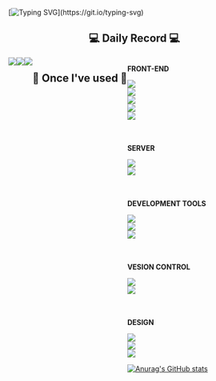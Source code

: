 [![Typing SVG](https://readme-typing-svg.demolab.com?font=VT323&size=32&pause=1000&color=16D253&random=true&width=435&lines=WELCOME+TO+KOLV+GITHUB!)](https://git.io/typing-svg)
 
<div align="center">


## 💻 Daily Record 💻

<div style="display:flex; flex-direction:row;">
   <a href="https://blog.naver.com/lee_sy0804">
        <img src="https://img.shields.io/badge/blogger-0ABF53?style=for-the-badge&logo=bloglovin&logoColor=white"> 
    </a>
   <a href="https://instagram.com/l7kolv_?igshid=OGQ5ZDc2ODk2ZA==">
        <img src="https://img.shields.io/badge/instagram-E4405F?style=for-the-badge&logo=instagram&logoColor=white"> 
    </a>
 
<a href="https://github.com/l7kolv">
        <img src="https://img.shields.io/badge/github-181717?style=for-the-badge&logo=github&logoColor=white"> 
    </a>
<br><br><br>


## 🔨 Once I've used 🔨
<div style="display:flex; flex-direction:column; align-items:flex-start;">
      <p><strong>FRONT-END</strong></p>
       <img src="https://img.shields.io/badge/html5-E34F26?style=flat-square&logo=html5&logoColor=white">
       <img src="https://img.shields.io/badge/css-1572B6?style=flat-square&logo=css3&logoColor=white">
      <img src="https://img.shields.io/badge/javascript-F7DF1E?style=flat-square&logo=javascript&logoColor=black">
     <img src="https://img.shields.io/badge/React-61DAFB?style=flat-square&logo=React&logoColor=black">
 <img src="https://img.shields.io/badge/Node-339933?style=flat-square&logo=nodedotjs&logoColor=black"> 
<br><br>
    <p><strong>SERVER</strong></p>
     <img src="https://img.shields.io/badge/apache tomcat-F8DC75?style=for-the-badge&logo=apachetomcat&logoColor=black">
      <img src="https://img.shields.io/badge/Amazon AWS-232F3E?style=for-the-badge&logo=amazon aws&logoColor=white"> 
 <br><br>
       <p><strong>DEVELOPMENT TOOLS</strong></p>
  <img src="https://img.shields.io/badge/visualstudiocode-007ACC?style=for-the-badge&logo=visualstudiocode&logoColor=white"> 
 <img src="https://img.shields.io/badge/intellij-000000?style=for-the-badge&logo=intellijidea&logoColor=white"> 
  <img src="https://img.shields.io/badge/eclipseide-2C2255?style=for-the-badge&logo=eclipseide&logoColor=white"> 
  <br><br>
       <p><strong>VESION CONTROL</strong></p>
  <img src="https://img.shields.io/badge/git-F05032?style=for-the-badge&logo=git&logoColor=white"> 
 <img src="https://img.shields.io/badge/github-181717?style=for-the-badge&logo=github&logoColor=white"> 
  <br><br>
       <p><strong>DESIGN</strong></p>
  <img src="https://img.shields.io/badge/adobexd-FF61F6?style=for-the-badge&logo=adobexd&logoColor=white"> 
 <img src="https://img.shields.io/badge/figma-F24E1E?style=for-the-badge&logo=figma&logoColor=white">
  <img src="https://img.shields.io/badge/adobephotoshop-31A8FF?style=for-the-badge&logo=adobephotoshop&logoColor=white"> 
 
[![Anurag's GitHub stats](https://github-readme-stats.vercel.app/api?username=hyeinisfree&hide_title=true&show_icons=true&include_all_commits=true&disable_animations=true&theme=vue)](https://github.com/anuraghazra/github-readme-stats)
 </div>
</div>
</div>
</div>
